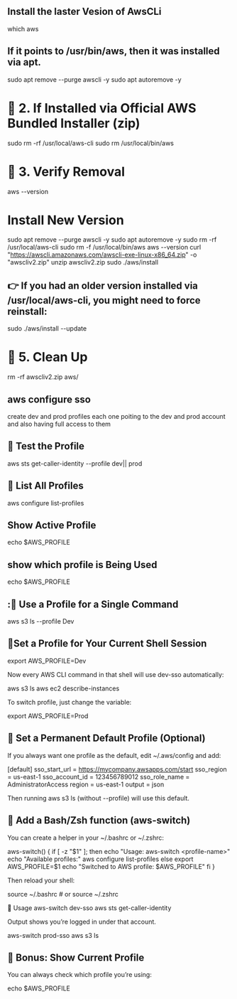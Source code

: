 ## Install the laster Vesion of AwsCLi

which aws
## If it points to /usr/bin/aws, then it was installed via apt.
sudo apt remove --purge awscli -y
sudo apt autoremove -y

# 🔹 2. If Installed via Official AWS Bundled Installer (zip)
sudo rm -rf /usr/local/aws-cli
sudo rm /usr/local/bin/aws

# 🔹 3. Verify Removal
aws --version


# Install New Version
sudo apt remove --purge awscli -y
sudo apt autoremove -y
sudo rm -rf /usr/local/aws-cli
sudo rm -f /usr/local/bin/aws
aws --version
curl "https://awscli.amazonaws.com/awscli-exe-linux-x86_64.zip" -o "awscliv2.zip"
unzip awscliv2.zip
sudo ./aws/install


## 👉 If you had an older version installed via /usr/local/aws-cli, you might need to force reinstall:

sudo ./aws/install --update

# 🔹 5. Clean Up
rm -rf awscliv2.zip aws/

## aws configure sso

create dev and prod profiles each one poiting to the dev and prod account and also having full access to them

## 🔹  Test the Profile
aws sts get-caller-identity --profile dev|| prod

## 🔹  List All Profiles
aws configure list-profiles

## Show Active Profile

echo $AWS_PROFILE

## show which profile is Being Used
echo $AWS_PROFILE

## :🔹  Use a Profile for a Single Command

aws s3 ls --profile Dev

## 🔹Set a Profile for Your Current Shell Session

export AWS_PROFILE=Dev

Now every AWS CLI command in that shell will use dev-sso automatically:

aws s3 ls
aws ec2 describe-instances

To switch profile, just change the variable:

export AWS_PROFILE=Prod

## 🔹 Set a Permanent Default Profile (Optional)

If you always want one profile as the default, edit ~/.aws/config and add:

[default]
sso_start_url = https://mycompany.awsapps.com/start
sso_region = us-east-1
sso_account_id = 123456789012
sso_role_name = AdministratorAccess
region = us-east-1
output = json


Then running aws s3 ls (without --profile) will use this default.

## 🔹 Add a Bash/Zsh function (aws-switch)

You can create a helper in your ~/.bashrc or ~/.zshrc:

aws-switch() {
    if [ -z "$1" ]; then
        echo "Usage: aws-switch <profile-name>"
        echo "Available profiles:"
        aws configure list-profiles
    else
        export AWS_PROFILE=$1
        echo "Switched to AWS profile: $AWS_PROFILE"
    fi
}


Then reload your shell:

source ~/.bashrc   # or source ~/.zshrc

🔹 Usage
aws-switch dev-sso
aws sts get-caller-identity


Output shows you’re logged in under that account.

aws-switch prod-sso
aws s3 ls

## 🔹 Bonus: Show Current Profile

You can always check which profile you’re using:

echo $AWS_PROFILE


